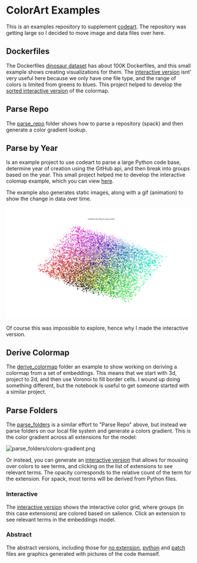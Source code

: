 # ColorArt Examples

This is an examples repository to supplement [codeart](https://github.com/vsoch/codeart).
The repository was getting large so I decided to move image and data files over here.

## Dockerfiles

The Dockerfiles [dinosaur dataset](https://github.com/vsoch/dockerfiles) has about 100K Dockerfiles, 
and this small example shows creating visualizations for them. The [interactive version](https://vsoch.github.io/codeart-examples/dockerfiles/web/) isnt' very useful here because we only have one file type, and the range of colors
is limited from greens to blues. This project helped to develop the [sorted interactive version](https://vsoch.github.io/codeart-examples/dockerfiles/sorted/) of the colormap.

## Parse Repo

The [parse_repo](parse_repo) folder shows how to parse a repository (spack)
and then generate a color gradient lookup.

## Parse by Year

Is an example project to use codeart to parse a large Python code base, determine
year of creation using the GitHub api, and then break into groups based on the year.
This small project helped me to develop the interactive colomap example, which
you can view [here](https://vsoch.github.io/codeart-examples/parse_by_year/).

The example also generates static images, along with a gif (animation) to
show the change in data over time.

![colormap-groups.gif](parse_by_year/colormap-groups.gif)

Of course this was impossible to explore, hence why I made the interactive version.

## Derive Colormap

The [derive_colormap](derive_colormap) folder an example to show working on deriving a colormap from a set of embeddings. 
This means that we start with 3d, project to 2d, and then use Voronoi to
fill border cells. I wound up doing something different, but the notebook
is useful to get someone started with a similar project.

## Parse Folders

The [parse_folders](parse_folders) is a similar effort to "Parse Repo" above,
but instead we parse folders on our local file system and generate a colors
gradient. This is the color gradient across all extensions for the model:

![parse_folders/colors-gradient.png](parse_folders/colors-gradient.png)

Or instead, you can generate an [interactive version](https://vsoch.github.io/codeart-examples/parse_repo/web/)
that allows for mousing over colors to see terms, and clicking on the list
of extensions to see relevant terms. The opacity corresponds to the relative
count of the term for the extension. For spack, most terms will be derived
from Python files.

### Interactive

The [interactive version](https://vsoch.github.io/codeart-examples/parse_repo/web/) shows the interactive color grid, where groups (in this case extensions) are colored based on salience. Click an extension to see relevant terms in the embeddings model.

### Abstract
The abstract versions, including those for [no extension](https://vsoch.github.io/codeart-examples/parse_repo/spack/codeart.html), [python](https://vsoch.github.io/codeart-examples/parse_repo/spack/codeart.py.html) and [patch](https://vsoch.github.io/codeart-examples/parse_repo/spack/codeart.patch.html) files are graphics generated with pictures of the code themself.
